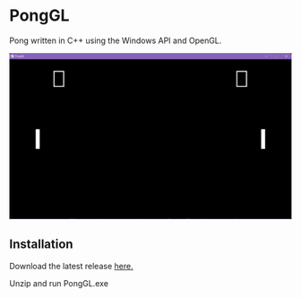 # PongGL

Pong written in C++ using the Windows API and OpenGL.

![Windowed Screenshot](screenshots/scr_0.jpg)

## Installation

Download the latest release [here.](builds/)

Unzip and run PongGL.exe
